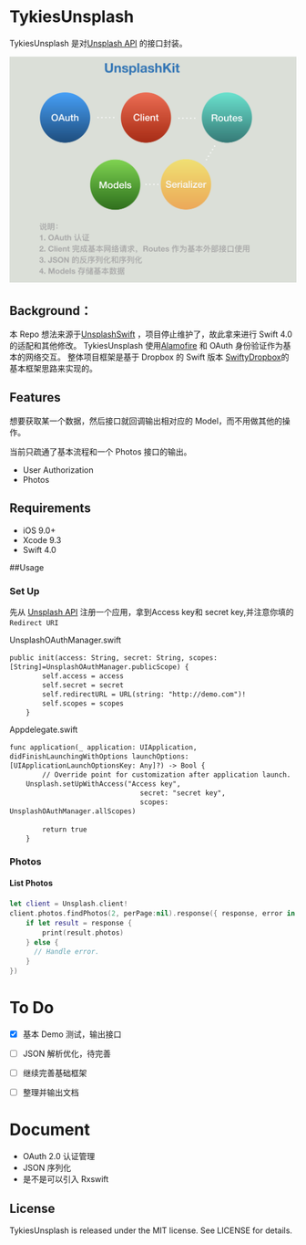 # TykiesUnsplash

TykiesUnsplash 是对[Unsplash API](https://unsplash.com/developers) 的接口封装。

![屏幕快照 2018-04-10 16.56.59-w657](media/%E5%B1%8F%E5%B9%95%E5%BF%AB%E7%85%A7%202018-04-10%2016.56.59.png)


## **Background：**

本 Repo 想法来源于[UnsplashSwift](https://github.com/camdenfullmer/unsplash-swift) ，项目停止维护了，故此拿来进行 Swift 4.0的适配和其他修改。
TykiesUnsplash 使用[Alamofire](https://github.com/Alamofire/Alamofire) 和 OAuth 身份验证作为基本的网络交互。 整体项目框架是基于 Dropbox 的 Swift 版本 [SwiftyDropbox](https://github.com/dropbox/SwiftyDropbox)的基本框架思路来实现的。


 
## Features

想要获取某一个数据，然后接口就回调输出相对应的 Model，而不用做其他的操作。

当前只疏通了基本流程和一个 Photos 接口的输出。

- User Authorization
- Photos

## Requirements

- iOS 9.0+
- Xcode 9.3
- Swift 4.0

##Usage
### Set Up

先从 [Unsplash API](https://unsplash.com/developers) 注册一个应用，拿到Access key和 secret key,并注意你填的`Redirect URI`

UnsplashOAuthManager.swift

```
public init(access: String, secret: String, scopes: [String]=UnsplashOAuthManager.publicScope) {
        self.access = access
        self.secret = secret
        self.redirectURL = URL(string: "http://demo.com")!
        self.scopes = scopes
    }
```

Appdelegate.swift

```
func application(_ application: UIApplication, didFinishLaunchingWithOptions launchOptions: [UIApplicationLaunchOptionsKey: Any]?) -> Bool {
        // Override point for customization after application launch.
    Unsplash.setUpWithAccess("Access key",
                                secret: "secret key",
                                scopes: UnsplashOAuthManager.allScopes)
        
        return true
    }
```
### Photos

#### List Photos

```swift
let client = Unsplash.client!
client.photos.findPhotos(2, perPage:nil).response({ response, error in
    if let result = response {
        print(result.photos)
    } else {
      // Handle error.
    }
})
```

# To Do
* [x] 基本 Demo 测试，输出接口
* [ ] JSON 解析优化，待完善
* [ ] 继续完善基础框架
* [ ] 整理并输出文档


# Document 

* OAuth 2.0 认证管理
* JSON 序列化
* 是不是可以引入 Rxswift 


## License

TykiesUnsplash is released under the MIT license. See LICENSE for details.




